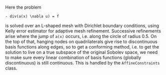 Here the problem 

`- div(a(x) \nabla u) = f `

is solved over an L-shaped mesh with Dirichlet boundary conditions, using Kelly error estimator for adaptive mesh refinement. Successive refinements arise where the jump of `a(x)` occurs, i.e. along the circle of radius 0.5.
On the top of that, hanging nodes on quadrilaterals give rise to discontinuous basis functions along edges, so to get a conforming method, i.e. to get the solution to live on a true subspace of the original Sobolev space, we need to make sure every linear combination of basis functions (globally discontinuous) is still continuous. This is handled by the `AffineConstraints` class.
